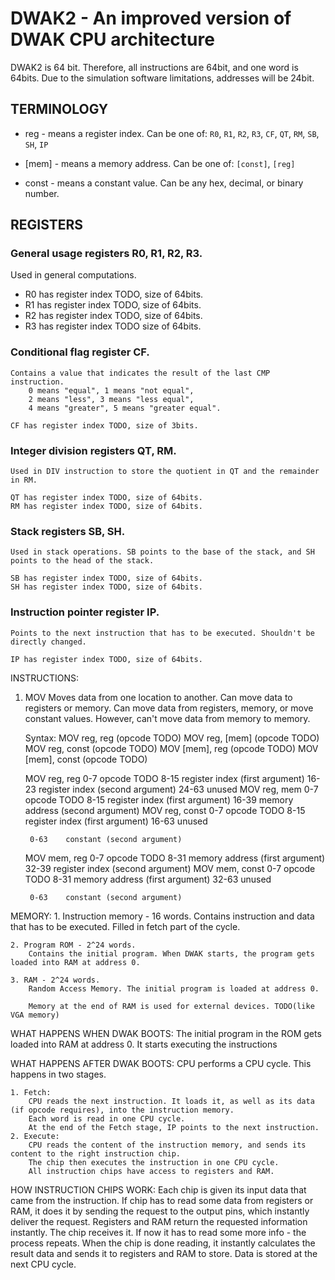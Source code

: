 # DWAK2 - An improved version of DWAK CPU architecture

DWAK2 is 64 bit. Therefore, all instructions are 64bit, and one word is 64bits.
Due to the simulation software limitations, addresses will be 24bit.


## TERMINOLOGY
- reg - means a register index.
    Can be one of: `R0`, `R1`, `R2`, `R3`, `CF`, `QT`, `RM`, `SB`, `SH`, `IP`

- [mem] - means a memory address.
    Can be one of: `[const]`, `[reg]`

- const - means a constant value.
    Can be any hex, decimal, or binary number.


## REGISTERS
### General usage registers R0, R1, R2, R3.
Used in general computations.

- R0 has register index TODO, size of 64bits.
- R1 has register index TODO, size of 64bits.
- R2 has register index TODO, size of 64bits.
- R3 has register index TODO size of 64bits.

### Conditional flag register CF.
    Contains a value that indicates the result of the last CMP instruction.
        0 means "equal", 1 means "not equal",
        2 means "less", 3 means "less equal",
        4 means "greater", 5 means "greater equal".
        
    CF has register index TODO, size of 3bits.

### Integer division registers QT, RM.
    Used in DIV instruction to store the quotient in QT and the remainder in RM.
    
    QT has register index TODO, size of 64bits.
    RM has register index TODO, size of 64bits.

### Stack registers SB, SH.
    Used in stack operations. SB points to the base of the stack, and SH points to the head of the stack. 
    
    SB has register index TODO, size of 64bits.
    SH has register index TODO, size of 64bits.
    
### Instruction pointer register IP.
    Points to the next instruction that has to be executed. Shouldn't be directly changed.
    
    IP has register index TODO, size of 64bits.


INSTRUCTIONS:
1. MOV
    Moves data from one location to another.
    Can move data to registers or memory.
    Can move data from registers, memory, or move constant values. However, can't move data from memory to memory.

    Syntax:
        MOV reg, reg        (opcode TODO)
        MOV reg, [mem]      (opcode TODO)
        MOV reg, const      (opcode TODO)
        MOV [mem], reg      (opcode TODO)
        MOV [mem], const    (opcode TODO)

    MOV reg, reg
        0-7     opcode TODO
        8-15    register index (first argument)
        16-23   register index (second argument)
        24-63   unused
    MOV reg, mem
        0-7     opcode TODO
        8-15    register index (first argument)
        16-39   memory address (second argument)
    MOV reg, const
        0-7     opcode TODO
        8-15    register index (first argument)
        16-63   unused

        0-63    constant (second argument)
    MOV mem, reg
        0-7     opcode TODO
        8-31    memory address (first argument)
        32-39   register index (second argument)
    MOV mem, const
        0-7     opcode TODO
        8-31    memory address (first argument)
        32-63   unused
        
        0-63    constant (second argument)


MEMORY:
    1. Instruction memory - 16 words.
        Contains instruction and data that has to be executed. Filled in fetch part of the cycle.
    
    2. Program ROM - 2^24 words.
        Contains the initial program. When DWAK starts, the program gets loaded into RAM at address 0.
    
    3. RAM - 2^24 words.
        Random Access Memory. The initial program is loaded at address 0.
        
        Memory at the end of RAM is used for external devices. TODO(like VGA memory)
    

WHAT HAPPENS WHEN DWAK BOOTS:
    The initial program in the ROM gets loaded into RAM at address 0. It starts executing the instructions


WHAT HAPPENS AFTER DWAK BOOTS:
    CPU performs a CPU cycle.
    This happens in two stages.

    1. Fetch:
        CPU reads the next instruction. It loads it, as well as its data (if opcode requires), into the instruction memory. 
        Each word is read in one CPU cycle.
        At the end of the Fetch stage, IP points to the next instruction.
    2. Execute:
        CPU reads the content of the instruction memory, and sends its content to the right instruction chip. 
        The chip then executes the instruction in one CPU cycle. 
        All instruction chips have access to registers and RAM.


HOW INSTRUCTION CHIPS WORK:
    Each chip is given its input data that came from the instruction. 
    If chip has to read some data from registers or RAM, it does it by sending the request to the output pins, which instantly deliver the request. 
    Registers and RAM return the requested information instantly. The chip receives it. If now it has to read some more info - the process repeats.
    When the chip is done reading, it instantly calculates the result data and sends it to registers and RAM to store.
    Data is stored at the next CPU cycle.

       
    
        
        
        
        

            
               
            
            
            
                
    
    
    
     



